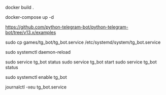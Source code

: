 docker build .

docker-compose up -d

https://github.com/python-telegram-bot/python-telegram-bot/tree/v13.x/examples

sudo cp games/tg_bot/tg_bot.service /etc/systemd/system/tg_bot.service

sudo systemctl daemon-reload

sudo service tg_bot status
sudo service tg_bot start
sudo service tg_bot status

sudo systemctl enable tg_bot

journalctl -xeu tg_bot.service
